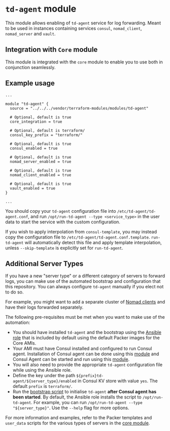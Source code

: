 # `td-agent` module

This module allows enabling of `td-agent` service for log forwarding. Meant to be used in
instances containing services `consul`, `nomad_client`, `nomad_server` and `vault`.

## Integration with `Core` module

This module is integrated with the `core` module to enable you to use both in conjunction
seamlessly.

## Example usage

```hcl
...

module "td-agent" {
  source = "../../../vendor/terraform-modules/modules/td-agent"

  # Optional, default is true
  core_integration = true

  # Optional, default is terraform/
  consul_key_prefix = "terraform/"

  # Optional, default is true
  consul_enabled = true

  # Optional, default is true
  nomad_server_enabled = true

  # Optional, default is true
  nomad_client_enabled = true

  # Optional, default is true
  vault_enabled = true
}

...
```

You should copy your `td-agent` configuration file into `/etc/td-agent/td-agent.conf`, and run
`/opt/run-td-agent --type <service_type>` in the user data to start the service with the custom
configuration.

If you wish to apply interpolation from `consul-template`, you may instead copy the configuration
file to `/etc/td-agent/td-agent.conf.template`. `run-td-agent` will automatically detect this file
and apply template interpolation, unless `--skip-template` is explicitly set for `run-td-agent`.

## Additional Server Types

If you have a new "server type" or a different category of servers to forward logs, you can make
use of the automated bootstrap and configuration that this repository. You can always configure
`td-agent` manually if you elect not to do so.

For example, you might want to add a separate cluster of [Nomad clients](../nomad-clients)
and have their logs forwarded separately.

The following pre-requisites must be met when you want to make use of the automation:

- You should have installed `td-agent` and the bootstrap using the [Ansible role](../core/packer/roles/td-agent) that is included by default using the default Packer images for the Core AMIs.
- Your AMI must have Consul installed and configured to run Consul agent. Installation of Consul agent can be done using this [module](https://github.com/hashicorp/terraform-aws-consul/tree/master/modules/install-consul) and Consul Agent can be started and run using this [module](https://github.com/hashicorp/terraform-aws-consul/tree/master/modules/run-consul).
- You will also need to provide the appropriate `td-agent` configuration file while using the Ansible role.
- Define the key under the path `${prefix}td-agent/${server_type}/enabled` in Consul KV store with value `yes`. The default `prefix` is `terraform/`.
- Run the [bootstrap script](../core/packer/roles/td-agent/files/run-td-agent) to initialise `td-agent` **after Consul agent has been started**. By default, the Ansible role installs the script to `/opt/run-td-agent`. For example, you can run `/opt/run-td-agent --type "${server_type}"`. Use the `--help` flag for more options.

For more information and examples, refer to the Packer templates and `user_data` scripts for
the various types of servers in the [core module](../core).
